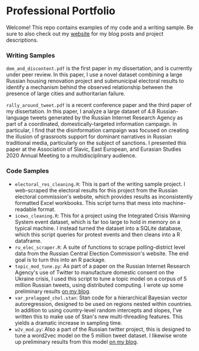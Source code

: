 # Professional Portfolio

Welcome! This repo contains examples of my code and a writing sample. Be sure to also check out my [website](https://www.seantnorton.net/) for my blog posts and project descriptions.

### Writing Samples

`dem_and_discontent.pdf` is the first paper in my dissertation, and is currently under peer review. In this paper, I use a novel dataset combining a large Russian housing renovation project and submunicipal electoral results to identify a mechanism behind the observed relationship between the presence of large cities and authoritarian failure.

`rally_around_tweet.pdf` is a recent conference paper and the third paper of my dissertation. In this paper, I analyze a large dataset of 4.8 Russian-language tweets generated by the Russian Internet Research Agency as part of a coordinated, domestically-targeted information campaign. In particular, I find that the disinformation campaign was focused on creating the illusion of grassroots support for dominant narratives in Russian traditional media, particularly on the subject of sanctions. I presented this paper at the Association of Slavic, East European, and Eurasian Studies 2020 Annual Meeting to a multidisciplinary audience.

### Code Samples

* `electoral_res_cleaning.R`: This is part of the writing sample project. I web-scraped the electoral results for this project from the Russian electoral commission's website, which provides results as inconsistently formatted Excel workbooks. This script turns that mess into machine-readable format.
* `icews_cleaning.R`: This for a project using the Integrated Crisis Warning System event dataset, which is far too large to hold in memory on a typical machine. I instead turned the dataset into a SQLite database, which this script queries for protest events and then cleans into a R dataframe. 
* `ru_elec_scraper.R`: A suite of functions to scrape polling-district level data from the Russian Central Election Commission's website. The end goal is to turn this into an R package.
* `topic_mod_tune.py`: As part of a paper on the Russian Internet Research Agency's use of Twitter to manufacture domestic consent on the Ukraine crisis, I used this script to tune a topic model on a corpus of 5 million Russian tweets, using distributed computing. I wrote up some preliminary results [on my blog](https://www.seantnorton.net/post/polmeth-2020/).
* `var_prelagged_chol.stan`: Stan code for a hierarchical Bayesian vector autoregression, designed to be used on regions nested within countries. In addition to using country-level random intercepts and slopes, I've written this to make use of Stan's new multi-threading features. This yields a dramatic increase in sampling time.
* `w2v_mod.py`: Also a part of the Russian twitter project, this is designed to tune a word2vec model on the 5 million tweet dataset. I likewise wrote up preliminary results from this model [on my blog](https://www.seantnorton.net/post/sanctionsw2v/). 
